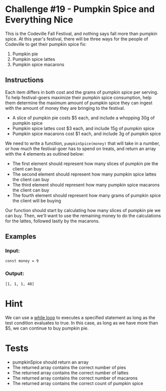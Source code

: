# Challenge #19 - Pumpkin Spice and Everything Nice
This is the Codeville Fall Festival, and nothing says fall more than pumpkin spice. At this year's festival, there will be three ways for the people of Codeville to get their pumpkin spice fix:

1. Pumpkin pie
2. Pumpkin spice lattes
3. Pumpkin spice macarons

## Instructions
Each item differs in both cost and the grams of pumpkin spice per serving. To help festival-goers maximize their pumpkin spice consumption, help them determine the maximum amount of pumpkin spice they can ingest with the amount of money they are bringing to the festival.

- A slice of pumpkin pie costs $5 each, and include a whopping 30g of pumpkin spice
- Pumpkin spice lattes cost $3 each, and include 15g of pumpkin spice
- Pumpkin spice macarons cost $1 each, and include 3g of pumpkin spice

We need to write a function, `pumpkinSpice(money)` that will take in a number, or how much the festival-goer has to spend on treats, and return an array with the 4 elements as outlined below:

- The first element should represent how many slices of pumpkin pie the client can buy
- The second element should represent how many pumpkin spice lattes the client can buy
- The third element should represent how many pumpkin spice macarons the client can buy
- The fourth element should represent how many grams of pumpkin spice the client will be buying

Our function should start by calculating how many slices of pumpkin pie we can buy. Then, we'll want to use the remaining money to do the calculations for the lattes, followed lastly by the macarons.

## Examples

### Input:
```
const money = 9
```

### Output:
```
[1, 1, 1, 48]
```

# Hint
We can use a [while loop](https://developer.mozilla.org/en-US/docs/Web/JavaScript/Reference/Statements/while) to executes a specified statement as long as the test condition evaluates to true. In this case, as long as we have more than $5, we can continue to buy pumpkin pie.

# Tests
- pumpkinSpice should return an array
- The returned array contains the correct number of pies
- The returned array contains the correct number of lattes
- The returned array contains the correct number of macarons
- The returned array contains the correct count of pumpkin spice
